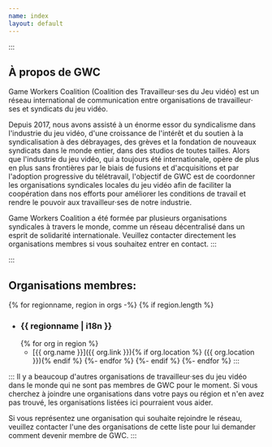 ```yaml
---
name: index
layout: default
---
```


::: <!--+ #description .text-block -->
## À propos de GWC

Game Workers Coalition (Coalition des Travailleur‧ses du Jeu vidéo) est un réseau international de communication entre organisations de travailleur‧ses et syndicats du jeu vidéo.

Depuis 2017, nous avons assisté à un énorme essor du syndicalisme dans l'industrie du jeu vidéo, d'une croissance de l'intérêt et du soutien à la syndicalisation à des débrayages, des grèves et la fondation de nouveaux syndicats dans le monde entier, dans des studios de toutes tailles. Alors que l'industrie du jeu vidéo, qui a toujours été internationale, opère de plus en plus sans frontières par le biais de fusions et d'acquisitions et par l'adoption progressive du télétravail, l'objectif de GWC est de coordonner les organisations syndicales locales du jeu vidéo afin de faciliter la coopération dans nos efforts pour améliorer les conditions de travail et rendre le pouvoir aux travailleur‧ses de notre industrie.

Game Workers Coalition a été formée par plusieurs organisations syndicales à travers le monde, comme un réseau décentralisé dans un esprit de solidarité internationale. Veuillez contacter directement les organisations membres si vous souhaitez entrer en contact.
:::

::: <!--+ #orgs-list -->
## Organisations membres:

{% for regionname, region in orgs -%}
  {% if region.length %}
  - ### {{ regionname | i18n }} <!--+ .region-name -->
    {% for org in region %}
    - [{{ org.name }}]({{ org.link }}){% if org.location %} <span>({{ org.location }})</span>{% endif %}
    {%- endfor %}
  {%- endif %}
{%- endfor %}
:::

::: <!--+ #bottom-text .text-block -->
Il y a beaucoup d'autres organisations de travailleur‧ses du jeu vidéo dans le monde qui ne sont pas membres de GWC pour le moment. Si vous cherchez à joindre une organisations dans votre pays ou région et n'en avez pas trouvé, les organisations listées ici pourraient vous aider.

Si vous représentez une organisation qui souhaite rejoindre le réseau, veuillez contacter l'une des organisations de cette liste pour lui demander comment devenir membre de GWC.
:::

